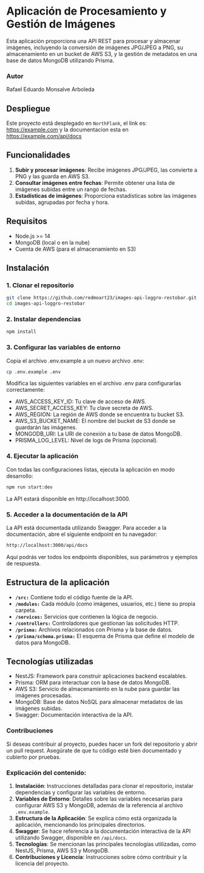 # Aplicación de Procesamiento y Gestión de Imágenes

Esta aplicación proporciona una API REST para procesar y almacenar imágenes, incluyendo la conversión de imágenes JPG/JPEG a PNG, su almacenamiento en un bucket de AWS S3, y la gestión de metadatos en una base de datos MongoDB utilizando Prisma.

### Autor 
Rafael Eduardo Monsalve Arboleda

## Despliegue 
Este proyecto está desplegado en `NorthFlank`, el link es: https://example.com y la documentacion esta en https://example.com/api/docs


## Funcionalidades

1. **Subir y procesar imágenes**: Recibe imágenes JPG/JPEG, las convierte a PNG y las guarda en AWS S3.
2. **Consultar imágenes entre fechas**: Permite obtener una lista de imágenes subidas entre un rango de fechas.
3. **Estadísticas de imágenes**: Proporciona estadísticas sobre las imágenes subidas, agrupadas por fecha y hora.

## Requisitos

- Node.js >= 14
- MongoDB (local o en la nube)
- Cuenta de AWS (para el almacenamiento en S3)

## Instalación

### 1. Clonar el repositorio

```bash
git clone https://github.com/redmoart23/images-api-loggro-restobar.git
cd images-api-loggro-restobar
```

### 2. Instalar dependencias
```bash
npm install
```

### 3. Configurar las variables de entorno
Copia el archivo .env.example a un nuevo archivo .env:

```bash
cp .env.example .env
```

Modifica las siguientes variables en el archivo .env para configurarlas correctamente:

- AWS_ACCESS_KEY_ID: Tu clave de acceso de AWS.
- AWS_SECRET_ACCESS_KEY: Tu clave secreta de AWS.
- AWS_REGION: La región de AWS donde se encuentra tu bucket S3.
- AWS_S3_BUCKET_NAME: El nombre del bucket de S3 donde se guardarán las imágenes.
- MONGODB_URI: La URI de conexión a tu base de datos MongoDB.
- PRISMA_LOG_LEVEL: Nivel de logs de Prisma (opcional).


### 4. Ejecutar la aplicación
Con todas las configuraciones listas, ejecuta la aplicación en modo desarrollo:

```bash
npm run start:dev
```
La API estará disponible en http://localhost:3000.


### 5. Acceder a la documentación de la API
La API está documentada utilizando Swagger. Para acceder a la documentación, abre el siguiente endpoint en tu navegador:

```bash
http://localhost:3000/api/docs
```


Aquí podrás ver todos los endpoints disponibles, sus parámetros y ejemplos de respuesta.

## Estructura de la aplicación
- **`/src:`** Contiene todo el código fuente de la API.
- **`/modules:`** Cada módulo (como imágenes, usuarios, etc.) tiene su propia carpeta.
- **`/services:`** Servicios que contienen la lógica de negocio.
- **`/controllers:`** Controladores que gestionan las solicitudes HTTP.
- **`/prisma:`** Archivos relacionados con Prisma y la base de datos.
- **`/prisma/schema.prisma:`** El esquema de Prisma que define el modelo de datos para MongoDB.


## Tecnologías utilizadas
- NestJS: Framework para construir aplicaciones backend escalables.
- Prisma: ORM para interactuar con la base de datos MongoDB.
- AWS S3: Servicio de almacenamiento en la nube para guardar las imágenes procesadas.
- MongoDB: Base de datos NoSQL para almacenar metadatos de las imágenes subidas.
- Swagger: Documentación interactiva de la API.

### Contribuciones

Si deseas contribuir al proyecto, puedes hacer un fork del repositorio y abrir un pull request. Asegúrate de que tu código esté bien documentado y cubierto por pruebas.

### **Explicación del contenido**:

1. **Instalación**: Instrucciones detalladas para clonar el repositorio, instalar dependencias y configurar las variables de entorno.
2. **Variables de Entorno**: Detalles sobre las variables necesarias para configurar AWS S3 y MongoDB, además de la referencia al archivo `.env.example`.
3. **Estructura de la Aplicación**: Se explica cómo está organizada la aplicación, mencionando los principales directorios.
4. **Swagger**: Se hace referencia a la documentación interactiva de la API utilizando Swagger, disponible en `/api/docs`.
5. **Tecnologías**: Se mencionan las principales tecnologías utilizadas, como NestJS, Prisma, AWS S3 y MongoDB.
6. **Contribuciones y Licencia**: Instrucciones sobre cómo contribuir y la licencia del proyecto.

